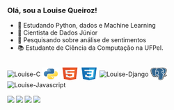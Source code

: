 ### Olá, sou a Louise Queiroz!

- 🌱 Estudando Python, dados e Machine Learning
- 🔭 Cientista de Dados Júnior
- 💭 Pesquisando sobre análise de sentimentos
- 📚 Estudante de Ciência da Computação na UFPel.

<div style="display: inline_block"><br>
  <img align="center" alt="Louise-C" height="30" width="40" src="https://cdn.jsdelivr.net/gh/devicons/devicon/icons/c/c-original.svg">
  <img align="center" alt="Louise-Python" height="30" width="40" src="https://raw.githubusercontent.com/devicons/devicon/master/icons/python/python-original.svg">
  <img align="center" alt="Louise-HTML" height="30" width="40" src="https://raw.githubusercontent.com/devicons/devicon/master/icons/html5/html5-original.svg">
  <img align="center" alt="Louise-CSS" height="30" width="40" src="https://raw.githubusercontent.com/devicons/devicon/master/icons/css3/css3-original.svg">
  <img align="center" alt="Louise-Django" height="30" width="40" src="https://cdn.jsdelivr.net/gh/devicons/devicon/icons/django/django-plain-wordmark.svg">
   <img align="center" alt="Louise-Django" height="30" width="40" src="https://raw.githubusercontent.com/devicons/devicon/master/icons/postgresql/postgresql-original.svg">
  <img align="center" alt="Louise-Javascript" height="30" width="40" src="https://cdn.jsdelivr.net/gh/devicons/devicon/icons/javascript/javascript-original.svg">
</div>

<div style="display: inline_block"><br>
  <a href="https://instagram.com/louise_qz" target="_blank"><img src="https://img.shields.io/badge/-Instagram-%23E4405F?style=for-the-badge&logo=instagram&logoColor=white" target="_blank"></a>
  <a href = "mailto:louisequeiroz8@gmail.com"><img src="https://img.shields.io/badge/-Gmail-%23333?style=for-the-badge&logo=gmail&logoColor=white" target="_blank"></a>
  <a href="https://www.linkedin.com/in/louise-queiroz-da-silva-bezerra-61a742211/" target="_blank"><img src="https://img.shields.io/badge/-LinkedIn-%230077B5?style=for-the-badge&logo=linkedin&logoColor=white" target="_blank"></a> 
  <a href="https://open.spotify.com/user/12165123506?si=5261761da3314a0a" target="_blank"><img src="https://img.shields.io/badge/Spotify-1ED760?&style=for-the-badge&logo=spotify&logoColor=white" target="_blank"></a> 
</div>
